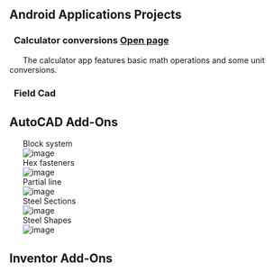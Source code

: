 ## **Android Applications Projects**
### &nbsp; **Calculator conversions**  [Open page](https://michelvilleneuve.github.io/CalcConv/)  
&nbsp; &nbsp; &nbsp;  The calculator app features basic math operations and some unit conversions.  
### &nbsp; **Field Cad**

## **AutoCAD Add-Ons**
&nbsp; &nbsp; &nbsp; Block system  
&nbsp; &nbsp; &nbsp; ![image](https://github.com/user-attachments/assets/82110dc6-b653-4093-b023-c2ae9bc92f79)  
&nbsp; &nbsp; &nbsp; Hex fasteners  
&nbsp; &nbsp; &nbsp; ![image](https://github.com/user-attachments/assets/3f96b4c3-aa9e-4088-89f6-f395d37085c4)  
&nbsp; &nbsp; &nbsp; Partial line  
&nbsp; &nbsp; &nbsp; ![image](https://github.com/user-attachments/assets/0f70175c-96e8-46da-94bb-7323fd5469e3)  
&nbsp; &nbsp; &nbsp; Steel Sections  
&nbsp; &nbsp; &nbsp; ![image](https://github.com/user-attachments/assets/a8f25210-3870-4d52-9e69-9552ca1f7a22)  
&nbsp; &nbsp; &nbsp; Steel Shapes  
&nbsp; &nbsp; &nbsp; ![image](https://github.com/user-attachments/assets/62d1ad82-6e8f-40d5-b662-3cf2368192d1)  

  



## **Inventor Add-Ons**
